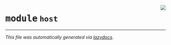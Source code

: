 <!-- markdownlint-disable -->

<a href="../src/pyquanda/host/__init__.py"><img align="right" style="float:right;" src="https://img.shields.io/badge/-source-cccccc?style=flat-square"></a>

# <kbd>module</kbd> `host`








---

_This file was automatically generated via [lazydocs](https://github.com/ml-tooling/lazydocs)._
